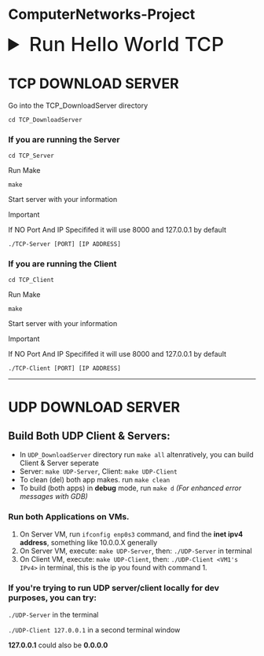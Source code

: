 # ComputerNetworks-Project

<details>
<summary style="font-size: 40px; font-weight: 500; cursor: pointer;"> Run Hello World TCP </summary>

## Running Hello TCP Server
Go into the Directory HelloWorldTCP
```
cd HelloWorldTCP
```
IF you are running the Server:
```
make server
./helloServer [PORT NUM]
```
If you are running the Client 
```
make client
./helloClient [PORT NUM]
```
</details>

# TCP DOWNLOAD SERVER

Go into the TCP_DownloadServer directory
```
cd TCP_DownloadServer
```
### If you are running the Server
```
cd TCP_Server
```
Run Make
```
make
```
Start server with your information

> [!IMPORTANT]  
> If NO Port And IP Specififed it will use 8000 and 127.0.0.1 by default

```
./TCP-Server [PORT] [IP ADDRESS]
```

### If you are running the Client
```
cd TCP_Client
```
Run Make
```
make
```
Start server with your information

> [!IMPORTANT]  
> If NO Port And IP Specififed it will use 8000 and 127.0.0.1 by default

```
./TCP-Client [PORT] [IP ADDRESS]
```

---
# UDP DOWNLOAD SERVER

## Build Both UDP Client & Servers:

- In `UDP_DownloadServer` directory run `make all` altenratively, you can build Client & Server seperate
- Server: `make UDP-Server`, Client: `make UDP-Client`
- To clean (del) both app makes. run `make clean`
- To build (both apps) in **debug** mode, run `make d` *(For enhanced error messages with GDB)*

### Run both Applications on VMs.

1. On Server VM, run `ifconfig enp0s3` command, and find the **inet ipv4 address**, something like 10.0.0.X generally
2. On Server VM, execute: `make UDP-Server`, then: `./UDP-Server` in terminal
3. On Client VM, execute: `make UDP-Client`, then: `./UDP-Client <VM1's IPv4>` in terminal, this is the ip you found with command 1.


### If you're trying to run UDP server/client locally for dev purposes, you can try:

`./UDP-Server` in the terminal

`./UDP-Client 127.0.0.1` in a second terminal window

**127.0.0.1** could also be **0.0.0.0**
